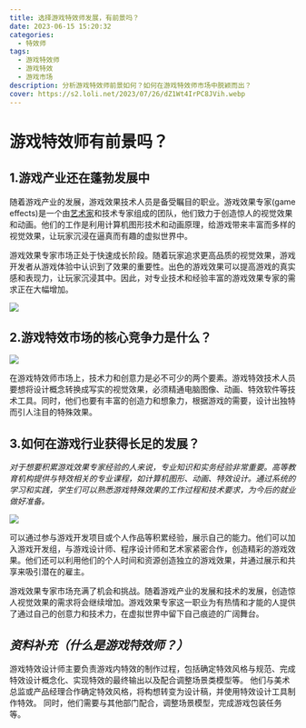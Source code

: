 ```yaml
---
title: 选择游戏特效师发展，有前景吗？
date: 2023-06-15 15:20:32
categories:
  - 特效师
tags:
  - 游戏特效师
  - 游戏特效
  - 游戏市场
description: 分析游戏特效师前景如何？如何在游戏特效师市场中脱颖而出？
cover: https://s2.loli.net/2023/07/26/dZ1Wt4IrPC8JVih.webp
---
```


# 游戏特效师有前景吗？

## 1.游戏产业还在蓬勃发展中

随着游戏产业的发展，游戏效果技术人员是备受瞩目的职业。游戏效果专家(game effects)是一个由[艺术家](https://zh.wikipedia.org/zh-cn/%E8%89%BA%E6%9C%AF%E5%AE%B6)和技术专家组成的团队，他们致力于创造惊人的视觉效果和动画。他们的工作是利用计算机图形技术和动画原理，给游戏带来丰富而多样的视觉效果，让玩家沉浸在逼真而有趣的虚拟世界中。

游戏效果专家市场正处于快速成长阶段。随着玩家追求更高品质的视觉效果，游戏开发者从游戏体验中认识到了效果的重要性。出色的游戏效果可以提高游戏的真实感和表现力，让玩家沉浸其中。因此，对专业技术和经验丰富的游戏效果专家的需求正在大幅增加。

![](https://s2.loli.net/2023/07/26/dZ1Wt4IrPC8JVih.webp)

## 2.游戏特效市场的核心竞争力是什么？

![](https://s2.loli.net/2023/07/26/TBesSYZDQlfMchX.png)

在游戏特效师市场上，技术力和创意力是必不可少的两个要素。游戏特效技术人员要想将设计概念转换成写实的视觉效果，必须精通电脑图像、动画、特效软件等技术工具。同时，他们也要有丰富的创造力和想象力，根据游戏的需要，设计出独特而引人注目的特殊效果。

## 3.如何在游戏行业获得长足的发展？

*对于想要积累游戏效果专家经验的人来说，专业知识和实务经验非常重要。高等教育机构提供与特效相关的专业课程，如计算机图形、动画、特效设计。通过系统的学习和实践，学生们可以熟悉游戏特殊效果的工作过程和技术要求，为今后的就业做好准备。*

![](https://s2.loli.net/2023/07/26/CdUjRl3DWfoz6r9.png)

可以通过参与游戏开发项目或个人作品等积累经验，展示自己的能力。他们可以加入游戏开发组，与游戏设计师、程序设计师和艺术家紧密合作，创造精彩的游戏效果。他们还可以利用他们的个人时间和资源创造独立的游戏效果，并通过展示和共享来吸引潜在的雇主。

游戏效果专家市场充满了机会和挑战。随着游戏产业的发展和技术的发展，创造惊人视觉效果的需求将会继续增加。游戏效果专家这一职业为有热情和才能的人提供了通过自己的创意力和技术力，在虚拟世界中留下自己痕迹的广阔舞台。

## *资料补充（什么是游戏特效师？）*

游戏特效设计师主要负责游戏内特效的制作过程，包括确定特效风格与规范、完成特效设计概念化、实现特效的最终输出以及配合调整场景类模型等。 他们与美术总监或产品经理合作确定特效风格，将构想转变为设计稿，并使用特效设计工具制作特效。 同时，他们需要与其他部门配合，调整场景模型，完成游戏包装任务等。
